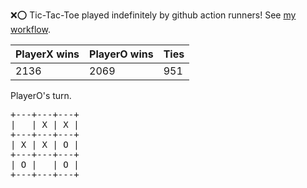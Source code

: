 :x::o: Tic-Tac-Toe played indefinitely by github action runners! See [my workflow](.github/workflows/play.yaml).

|PlayerX wins|PlayerO wins|Ties|
|-|-|-|
|2136|2069|951|

PlayerO's turn.

<pre>
+---+---+---+
|   | X | X |
+---+---+---+
| X | X | O |
+---+---+---+
| O |   | O |
+---+---+---+
</pre>